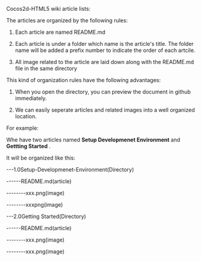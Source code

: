 Cocos2d-HTML5 wiki article lists:

The articles are organized by the following rules:

1. Each article are named README.md

2. Each article is under a folder which name is the article's title. The folder name will be added a prefix number to indicate the order
    of each artcile.

3. All image related to the article are laid down along with the README.md file in the same directory

This kind of organization rules have the following advantages:

1. When you open the directory, you can preview the document in github immediately.

2. We can easily seperate articles and related images into a well organized location.



For example:

Whe have two articles named **Setup Developmenet Environment** and **Gettting Started** .

It will be organized like this:


---1.0Setup-Developmenet-Environment(Directory)

------README.md(article)

--------xxx.png(image)

--------xxxpng(image)

---2.0Getting Started(Directory)

------README.md(article)

--------xxx.png(image)

--------xxx.png(image)
